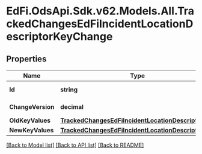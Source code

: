 # EdFi.OdsApi.Sdk.v62.Models.All.TrackedChangesEdFiIncidentLocationDescriptorKeyChange

## Properties

Name | Type | Description | Notes
------------ | ------------- | ------------- | -------------
**Id** | **string** | Resource identifier | [optional] 
**ChangeVersion** | **decimal** | Change version | [optional] 
**OldKeyValues** | [**TrackedChangesEdFiIncidentLocationDescriptorKey**](TrackedChangesEdFiIncidentLocationDescriptorKey.md) |  | [optional] 
**NewKeyValues** | [**TrackedChangesEdFiIncidentLocationDescriptorKey**](TrackedChangesEdFiIncidentLocationDescriptorKey.md) |  | [optional] 

[[Back to Model list]](../../README.md#documentation-for-models) [[Back to API list]](../../README.md#documentation-for-api-endpoints) [[Back to README]](../../README.md)

